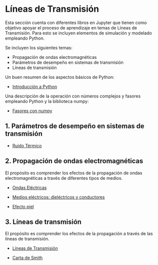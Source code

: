 # Líneas de Transmisión

Esta sección cuenta con diferentes libros en Jupyter que tienen como objetivo apoyar el proceso de aprendizaje en temas de Líneas de Transmisión. Para esto se incluyen elementos de simulación y modelado empleando Python.

Se incluyen los siguientes temas:
- Propagación de ondas electromagnéticas
- Parámetros de desempeño en sistemas de transmisión
- Líneas de transmisión

Un buen resumen de los aspectos básicos de Python: <br>

- [Introducción a Python](https://nbviewer.jupyter.org/github/FerneyOAmaya/DataLiteracy/blob/master/0_Python.ipynb)

Una descripción de la operación con números complejos y fasores empleando Python y la biblioteca numpy: <br>

- [Fasores con numpy](https://nbviewer.jupyter.org/github/FerneyOAmaya/TransmissionLines/blob/master/Fasores.ipynb)

## 1. Parámetros de desempeño en sistemas de transmisión

- [Ruido Térmico](https://nbviewer.jupyter.org/github/FerneyOAmaya/TransmissionLines/blob/master/RuidoTermico.ipynb)

## 2. Propagación de ondas electromagnéticas

El propósito es comprender los efectos de la propagación de ondas electromagnéticas a través de diferentes tipos de medios.

- [Ondas Eléctricas](https://nbviewer.jupyter.org/github/FerneyOAmaya/TransmissionLines/blob/master/OndasElectricas.ipynb)

- [Medios eléctricos: dieléctricos y conductores](https://nbviewer.jupyter.org/github/FerneyOAmaya/TransmissionLines/blob/master/MediosElectricos.ipynb)

- [Efecto piel](https://nbviewer.jupyter.org/github/FerneyOAmaya/TransmissionLines/blob/master/EfectoPiel.ipynb)


## 3. Líneas de transmisión

El propósito es comprender los efectos de la propagación a través de las líneas de transmisión.

- [Líneas de Transmisión](https://nbviewer.jupyter.org/github/FerneyOAmaya/TransmissionLines/blob/master/LineasTransmision.ipynb)

- [Carta de Smith](https://nbviewer.jupyter.org/github/FerneyOAmaya/TransmissionLines/blob/master/Smith.ipynb)